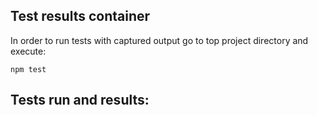 Test results container
--

In order to run tests with captured output go to top project directory and execute:

```
npm test
```

Tests run and results: 
---



